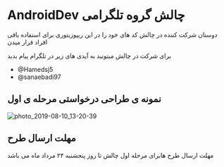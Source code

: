 # AndroidDev چالش گروه تلگرامی 
دوستان شرکت کننده در چالش کد های خود را در این ریپوزیتوری برای استفاده باقی افراد قرار میدن

برای شرکت در چالش میتونید به آیدی های زیر در تلگرام پیام بدید 
* @Hamedsj5
* @sanaebadi97

##   نمونه ی طراحی درخواستی مرحله ی اول  

![photo_2019-08-10_13-20-39](https://user-images.githubusercontent.com/26750131/62824922-bf7f4b80-bb71-11e9-96fe-d76ff2730245.jpg)




## مهلت ارسال طرح
 مهلت ارسال طرح هابرای مرحله اول چالش تا روز پنجشنبه ۲۴ مرداد ماه می باشد 

